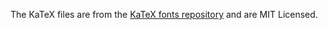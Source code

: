 The KaTeX files are from the [KaTeX fonts repository](https://github.com/KaTeX/katex-font) and are MIT Licensed.